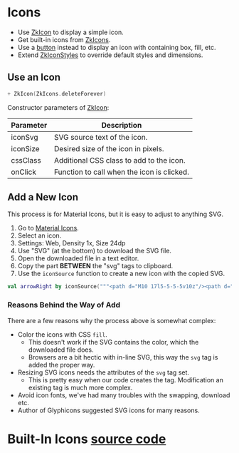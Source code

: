 # Icons

* Use [ZkIcon](/core/core/src/jsMain/kotlin/zakadabar/stack/frontend/builtin/icon/ZkIcon.kt) to display a simple icon.
* Get built-in icons from [ZkIcons](/core/core/src/jsMain/kotlin/zakadabar/stack/frontend/resources/ZkIcons.kt).
* Use a [button](./Buttons.md) instead to display an icon with containing box, fill, etc.
* Extend [ZkIconStyles](/core/core/src/jsMain/kotlin/zakadabar/stack/frontend/builtin/button/zkButtonStyles.kt) to override
  default styles and dimensions.

## Use an Icon

```kotlin
+ ZkIcon(ZkIcons.deleteForever)
```

Constructor parameters of [ZkIcon](/core/core/src/jsMain/kotlin/zakadabar/stack/frontend/builtin/icon/ZkIcon.kt):

| Parameter | Description |
| ---- | ---- |
| iconSvg | SVG source text of the icon. |
| iconSize | Desired size of the icon in pixels. |
| cssClass | Additional CSS class to add to the icon. |
| onClick | Function to call when the icon is clicked. |

## Add a New Icon

This process is for Material Icons, but it is easy to adjust to anything SVG.

1. Go to [Material Icons](https://material.io/resources/icons).
1. Select an icon.
1. Settings: Web, Density 1x, Size 24dp
1. Use "SVG" (at the bottom) to download the SVG file.
1. Open the downloaded file in a text editor.
1. Copy the part **BETWEEN** the "svg" tags to clipboard.
1. Use the `iconSource` function to create a new icon with the copied SVG.

```kotlin
val arrowRight by iconSource("""<path d="M10 17l5-5-5-5v10z"/><path d="M0 24V0h24v24H0z" fill="none"/>""")
```

### Reasons Behind the Way of Add

There are a few reasons why the process above is somewhat complex:

* Color the icons with CSS `fill`.
    * This doesn't work if the SVG contains the color, which the downloaded file does.
    * Browsers are a bit hectic with in-line SVG, this way the `svg` tag is added the proper way.
* Resizing SVG icons needs the attributes of the `svg` tag set.
    * This is pretty easy when our code creates the tag. Modification an existing tag is much more complex.
* Avoid icon fonts, we've had many troubles with the swapping, download etc.
* Author of Glyphicons suggested SVG icons for many reasons.

# Built-In Icons [source code](/lib/examples/src/jsMain/kotlin/zakadabar/lib/examples/frontend/icon/IconExamples.kt)

<div data-zk-enrich="IconExamples"></div>